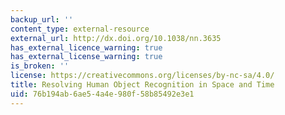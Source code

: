 ```yaml
---
backup_url: ''
content_type: external-resource
external_url: http://dx.doi.org/10.1038/nn.3635
has_external_licence_warning: true
has_external_license_warning: true
is_broken: ''
license: https://creativecommons.org/licenses/by-nc-sa/4.0/
title: Resolving Human Object Recognition in Space and Time
uid: 76b194ab-6ae5-4a4e-980f-58b85492e3e1
---
```

